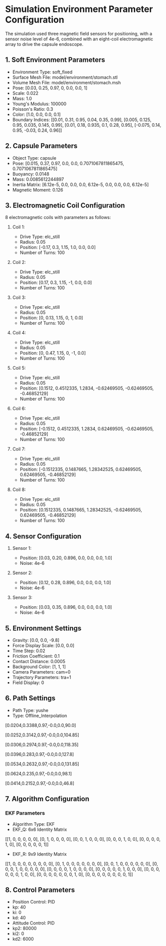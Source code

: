 # Simulation Environment Parameter Configuration

The simulation used three magnetic field sensors for positioning, with a sensor noise level of 4e-6, combined with an eight-coil electromagnetic array to drive the capsule endoscope.

## 1. Soft Environment Parameters
- Environment Type: soft_fixed
- Surface Mesh File: model/environment/stomach.stl
- Volume Mesh File: model/environment/stomach.msh
- Pose: [0.03, 0.25, 0.97, 0, 0.0, 0.0, 1]
- Scale: 0.022
- Mass: 1.0
- Young's Modulus: 100000
- Poisson's Ratio: 0.3
- Color: [1.0, 0.0, 0.0, 0.1]
- Boundary Indices: 
[[0.01, 0.31, 0.95, 0.04, 0.35, 0.99], [0.005, 0.125, 0.95, 0.035, 0.145, 0.99], [0.01, 0.18, 0.935, 0.1, 0.28, 0.95], [-0.075, 0.14, 0.95, -0.03, 0.24, 0.96]]

## 2. Capsule Parameters
- Object Type: capsule
- Pose: [0.015, 0.37, 0.97, 0.0, 0.0, 0.7071067811865475, 0.7071067811865475]
- Buoyancy: 0.0148
- Mass: 0.0085612244897
- Inertia Matrix: [6.12e-5, 0.0, 0.0, 0.0, 6.12e-5, 0.0, 0.0, 0.0, 6.12e-5]
- Magnetic Moment: 0.126

## 3. Electromagnetic Coil Configuration
8 electromagnetic coils with parameters as follows:
1. Coil 1:
   - Drive Type: elc_still
   - Radius: 0.05
   - Position: [-0.17, 0.3, 1.15, 1.0, 0.0, 0.0]
   - Number of Turns: 100

2. Coil 2:
   - Drive Type: elc_still
   - Radius: 0.05
   - Position: [0.17, 0.3, 1.15, -1, 0.0, 0.0]
   - Number of Turns: 100

3. Coil 3:
   - Drive Type: elc_still
   - Radius: 0.05
   - Position: [0, 0.13, 1.15, 0, 1, 0.0]
   - Number of Turns: 100

4. Coil 4:
   - Drive Type: elc_still
   - Radius: 0.05
   - Position: [0, 0.47, 1.15, 0, -1, 0.0]
   - Number of Turns: 100

5. Coil 5:
   - Drive Type: elc_still
   - Radius: 0.05
   - Position: [0.1512, 0.4512335, 1.2834, -0.62469505, -0.62469505, -0.46852129]
   - Number of Turns: 100

6. Coil 6:
   - Drive Type: elc_still
   - Radius: 0.05
   - Position: [-0.1512, 0.4512335, 1.2834, 0.62469505, -0.62469505, -0.46852129]
   - Number of Turns: 100

7. Coil 7:
   - Drive Type: elc_still
   - Radius: 0.05
   - Position: [-0.1512335, 0.1487665, 1.28342525, 0.62469505, 0.62469505, -0.46852129]
   - Number of Turns: 100

8. Coil 8:
   - Drive Type: elc_still
   - Radius: 0.05
   - Position: [0.1512335, 0.1487665, 1.28342525, -0.62469505, 0.62469505, -0.46852129]
   - Number of Turns: 100

## 4. Sensor Configuration
1. Sensor 1:
   - Position: [0.03, 0.20, 0.896, 0.0, 0.0, 0.0, 1.0]
   - Noise: 4e-6

2. Sensor 2:
   - Position: [0.12, 0.28, 0.896, 0.0, 0.0, 0.0, 1.0]
   - Noise: 4e-6

3. Sensor 3:
   - Position: [0.03, 0.35, 0.896, 0.0, 0.0, 0.0, 1.0]
   - Noise: 4e-6

## 5. Environment Settings
- Gravity: [0.0, 0.0, -9.8]
- Force Display Scale: [0.0, 0.0]
- Time Step: 0.02
- Friction Coefficient: 0.1
- Contact Distance: 0.0005
- Background Color: [1, 1, 1]
- Camera Parameters: cam=0
- Trajectory Parameters: tra=1
- Field Display: 0

## 6. Path Settings
- Path Type: yushe
- Type: Offline_Interpolation

[0.0204,0.3388,0.97,-0.0,0.0,90.0]

[0.0252,0.3142,0.97,-0.0,0.0,104.85]

[0.0306,0.2974,0.97,-0.0,0.0,118.35]

[0.0396,0.283,0.97,-0.0,0.0,127.8]

[0.0534,0.2632,0.97,-0.0,0.0,131.85]

[0.0624,0.235,0.97,-0.0,0.0,98.1]

[0.0414,0.2152,0.97,-0.0,0.0,46.8]

## 7. Algorithm Configuration
### EKF Parameters
- Algorithm Type: EKF
- EKF_Q: 6x6 Identity Matrix

[[1, 0, 0, 0, 0, 0],
[0, 1, 0, 0, 0, 0],
[0, 0, 1, 0, 0, 0],
[0, 0, 0, 1, 0, 0],
[0, 0, 0, 0, 1, 0],
[0, 0, 0, 0, 0, 1]]
- EKF_R: 9x9 Identity Matrix

[[1, 0, 0, 0, 0, 0, 0, 0, 0],
[0, 1, 0, 0, 0, 0, 0, 0, 0],
[0, 0, 1, 0, 0, 0, 0, 0, 0],
[0, 0, 0, 1, 0, 0, 0, 0, 0],
[0, 0, 0, 0, 1, 0, 0, 0, 0],
[0, 0, 0, 0, 0, 1, 0, 0, 0],
[0, 0, 0, 0, 0, 0, 1, 0, 0],
[0, 0, 0, 0, 0, 0, 0, 1, 0],
[0, 0, 0, 0, 0, 0, 0, 0, 1]]

## 8. Control Parameters
- Position Control: PID
- kp: 40
- ki: 0
- kd: 40
- Attitude Control: PID
- kp2: 80000
- ki2: 0
- kd2: 6000
